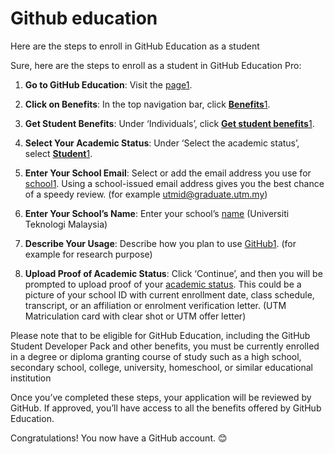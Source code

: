# Github education

Here are the steps to enroll in GitHub Education as a student

Sure, here are the steps to enroll as a student in GitHub Education Pro:

1. **Go to GitHub Education**: Visit the [page](https://docs.github.com/en/education/explore-the-benefits-of-teaching-and-learning-with-github-education/github-education-for-students/apply-to-github-education-as-a-student)[1](https://docs.github.com/en/education/explore-the-benefits-of-teaching-and-learning-with-github-education/github-education-for-students/apply-to-github-education-as-a-student).
    
2. **Click on Benefits**: In the top navigation bar, click [**Benefits**](https://docs.github.com/en/education/explore-the-benefits-of-teaching-and-learning-with-github-education/github-education-for-students/apply-to-github-education-as-a-student)[1](https://docs.github.com/en/education/explore-the-benefits-of-teaching-and-learning-with-github-education/github-education-for-students/apply-to-github-education-as-a-student).
    
3. **Get Student Benefits**: Under ‘Individuals’, click [**Get student benefits**](https://docs.github.com/en/education/explore-the-benefits-of-teaching-and-learning-with-github-education/github-education-for-students/apply-to-github-education-as-a-student)[1](https://docs.github.com/en/education/explore-the-benefits-of-teaching-and-learning-with-github-education/github-education-for-students/apply-to-github-education-as-a-student).
    
4. **Select Your Academic Status**: Under ‘Select the academic status’, select [**Student**](https://docs.github.com/en/education/explore-the-benefits-of-teaching-and-learning-with-github-education/github-education-for-students/apply-to-github-education-as-a-student)[1](https://docs.github.com/en/education/explore-the-benefits-of-teaching-and-learning-with-github-education/github-education-for-students/apply-to-github-education-as-a-student).
    
5. **Enter Your School Email**: Select or add the email address you use for [school](https://docs.github.com/en/education/explore-the-benefits-of-teaching-and-learning-with-github-education/github-education-for-students/apply-to-github-education-as-a-student)[1](https://docs.github.com/en/education/explore-the-benefits-of-teaching-and-learning-with-github-education/github-education-for-students/apply-to-github-education-as-a-student). Using a school-issued email address gives you the best chance of a speedy review. (for example utmid@graduate.utm.my)
    
6. **Enter Your School’s Name**: Enter your school’s [name](https://docs.github.com/en/education/explore-the-benefits-of-teaching-and-learning-with-github-education/github-education-for-students/apply-to-github-education-as-a-student) (Universiti Teknologi Malaysia)
    
7. **Describe Your Usage**: Describe how you plan to use [GitHub](https://docs.github.com/en/education/explore-the-benefits-of-teaching-and-learning-with-github-education/github-education-for-students/apply-to-github-education-as-a-student)[1](https://docs.github.com/en/education/explore-the-benefits-of-teaching-and-learning-with-github-education/github-education-for-students/apply-to-github-education-as-a-student). (for example for research purpose)
    
8. **Upload Proof of Academic Status**: Click ‘Continue’, and then you will be prompted to upload proof of your [academic status](https://docs.github.com/en/education/explore-the-benefits-of-teaching-and-learning-with-github-education/github-education-for-students/apply-to-github-education-as-a-student). This could be a picture of your school ID with current enrollment date, class schedule, transcript, or an affiliation or enrolment verification letter. (UTM Matriculation card with clear shot or UTM offer letter)

Please note that to be eligible for GitHub Education, including the GitHub Student Developer Pack and other benefits, you must be currently enrolled in a degree or diploma granting course of study such as a high school, secondary school, college, university, homeschool, or similar educational institution

Once you’ve completed these steps, your application will be reviewed by GitHub. If approved, you’ll have access to all the benefits offered by GitHub Education.

Congratulations! You now have a GitHub account. 😊
